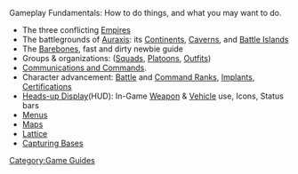 Gameplay Fundamentals: How to do things, and what you may want to do.

- The three conflicting [Empires](/Empires "wikilink")
- The battlegrounds of [Auraxis](/Auraxis "wikilink"): its
  [Continents](/Continent "wikilink"), [Caverns](/Caverns "wikilink"),
  and [Battle Islands](/Battle_Islands "wikilink")
- The [Barebones](/Barebones "wikilink"), fast and dirty newbie guide
- Groups & organizations: ([Squads](/Squad "wikilink"),
  [Platoons](/Platoon "wikilink"), [Outfits](/Outfit "wikilink"))
- [Communications and Commands](/In-Game_Commands "wikilink").
- Character advancement: [Battle](/Battle_Rank "wikilink") and [Command
  Ranks](/Command_Rank "wikilink"), [Implants](/Implants "wikilink"),
  [Certifications](/Certifications "wikilink")
- [Heads-up Display](/Heads-up_Display "wikilink")(HUD): In-Game
  [Weapon](/Weapon "wikilink") & [Vehicle](/Vehicle "wikilink") use,
  Icons, Status bars
- [Menus](/Menu "wikilink")
- [Maps](/Map "wikilink")
- [Lattice](/Lattice "wikilink")
- [Capturing Bases](/Capturing_Bases "wikilink")

[Category:Game Guides](/Category:Game_Guides "wikilink")
